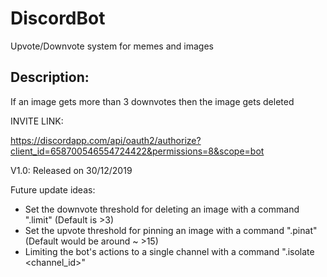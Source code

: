 # DiscordBot
Upvote/Downvote system for memes and images

## Description:
If an image gets more than 3 downvotes then the image gets deleted


INVITE LINK:

https://discordapp.com/api/oauth2/authorize?client_id=658700546554724422&permissions=8&scope=bot


V1.0: Released on 30/12/2019

Future update ideas: 
- Set the downvote threshold for deleting an image with a command ".limit" (Default is >3)
- Set the upvote threshold for pinning an image with a command ".pinat" (Default would be around ~ >15)
- Limiting the bot's actions to a single channel with a command ".isolate <channel_id>"
